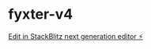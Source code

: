 # fyxter-v4

[Edit in StackBlitz next generation editor ⚡️](https://stackblitz.com/~/github.com/MBH-1/fyxter-v4)